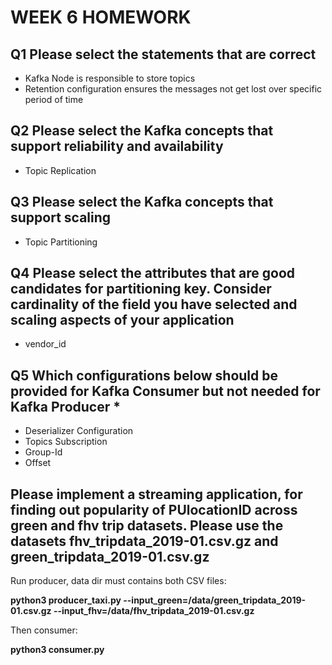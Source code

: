 # WEEK 6 HOMEWORK

## Q1 Please select the statements that are correct 

- Kafka Node is responsible to store topics
- Retention configuration ensures the messages not get lost over specific period of time

## Q2 Please select the Kafka concepts that support reliability and availability

- Topic Replication

## Q3 Please select the Kafka concepts that support scaling 

- Topic Partitioning

## Q4 Please select the attributes that are good candidates for partitioning key. Consider cardinality of the field you have selected and scaling aspects of your application

- vendor_id

## Q5 Which configurations below should be provided for Kafka Consumer but not needed for Kafka Producer *

- Deserializer Configuration
- Topics Subscription
- Group-Id
- Offset

## Please implement a streaming application, for finding out popularity of PUlocationID across green and fhv trip datasets. Please use the datasets fhv_tripdata_2019-01.csv.gz and green_tripdata_2019-01.csv.gz

Run producer, data dir must contains both CSV files:

**python3 producer_taxi.py --input_green=/data/green_tripdata_2019-01.csv.gz --input_fhv=/data/fhv_tripdata_2019-01.csv.gz**

Then consumer:

**python3 consumer.py**








